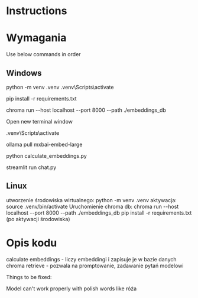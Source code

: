 # Instructions

# Wymagania

Use below commands in order

## Windows

python -m venv .venv
.venv\Scripts\activate

pip install -r requirements.txt

chroma run --host localhost --port 8000 --path ./embeddings_db

Open new terminal window

.venv\Scripts\activate

ollama pull mxbai-embed-large

python calculate_embeddings.py

streamlit run chat.py

## Linux

utworzenie środowiska wirtualnego:
python -m venv .venv
aktywacja:
source .venv/bin/activate
Uruchomienie chroma db:
chroma run --host localhost --port 8000 --path ./embeddings_db
pip install -r requirements.txt
(po aktywacji środowiska)

# Opis kodu

calculate embeddings - liczy embeddingi i zapisuje je w bazie danych chroma
retrieve - pozwala na promptowanie, zadawanie pytań modelowi

Things to be fixed:

Model can't work properly with polish words like róża
